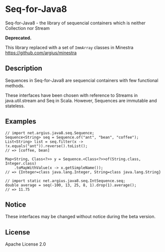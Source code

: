 Seq-for-Java8
========================================

Seq-for-Java8 - the library of sequencial containers which is neither Collection nor Stream

**Deprecated.**

This library replaced with a set of `ImmArray` classes in Minestra
https://github.com/argius/minestra


Description
--------------------

Sequences in Seq-for-Java8 are sequencial containers with few functional methods.

These interfaces have been chosen with reference to Streams in java.util.stream and Seq in Scala.
However, Sequences are immutable and stateless.


Examples
--------------------

```
// import net.argius.java8.seq.Sequence;
Sequence<String> seq = Sequence.of("ant", "bean", "coffee");
List<String> list = seq.filter(x -> !x.equals("ant")).reverse().toList();
// => [coffee, bean]

Map<String, Class<?>> y = Sequence.<Class<?>>of(String.class, Integer.class)
    .toMapWithValue(x -> x.getSimpleName());
// => {Integer=class java.lang.Integer, String=class java.lang.String}

// import static net.argius.java8.seq.IntSequence.seq;
double average = seq(-100, 13, 25, 8, 1).drop(1).average();
// => 11.75
```


Notice
--------------------

These interfaces may be changed without notice during the beta version.


License
--------------------

Apache License 2.0
